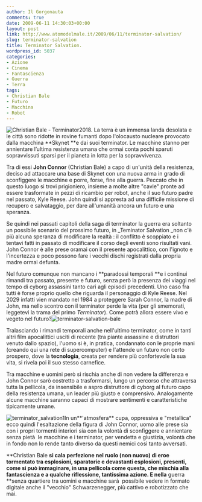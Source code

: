 ```yaml
---
author: Il Gorgonauta
comments: true
date: 2009-06-11 14:30:03+00:00
layout: post
link: http://www.atomodelmale.it/2009/06/11/terminator-salvation/
slug: terminator-salvation
title: Terminator Salvation.
wordpress_id: 5037
categories:
- Azione
- Cinema
- Fantascienza
- Guerra
- Terra
tags:
- Christian Bale
- Futuro
- Macchina
- Robot
---
```


![Christian Bale - Terminator](http://www.atomodelmale.it/wp-content/uploads/2009/06/terminator_salvation-05-300x168.jpg)2018. La terra è un immensa landa desolata e le città sono ridotte in rovine fumanti dopo l'olocausto nucleare provocato dalla macchina **Skynet **e dai suoi terminator. Le macchine stanno per annientare l’ultima resistenza umana che ormai conta pochi sparuti sopravvissuti sparsi per il pianeta in lotta per la sopravvivenza.

Tra di essi **John Connor** (Christian Bale) a capo di un'unità della resistenza, deciso ad attaccare una base di Skynet con una nuova arma in grado di sconfiggere le macchine e porre, forse, fine alla guerra. Peccato che in questo luogo si trovi prigioniero, insieme a molte altre "cavie" pronte ad essere trasformate in pezzi di ricambio per robot, anche il suo futuro padre nel passato, Kyle Reese. John quindi si appresta ad una difficile missione di recupero e salvataggio, per dare all'umanità ancora un futuro e una speranza.

Se quindi nei passati capitoli della saga di terminator la guerra era soltanto un possibile scenario del prossimo futuro, in _Teminator Salvation _non c'è più alcuna speranza di modificare la realtà : il conflitto è scoppiato e i tentavi fatti in passato di modificare il corso degli eventi sono risultati vani. John Connor è alle prese oramai con il presente apocalittico, con l'ignoto e l'incertezza e poco possono fare i vecchi dischi registrati dalla propria madre ormai defunta.

<!-- more -->


Nel futuro comunque non mancano i **paradossi temporali **e i continui rimandi tra passato, presente e futuro, senza però la presenza dei viaggi nel tempo di cyborg assassini tanto cari agli episodi precedenti. Uno caso fra tutti è forse proprio quello che riguarda il personaggio di Kyle Reese. Nel 2029 infatti vien mandato nel 1984 a proteggere Sarah Connor, la madre di John, ma nello scontro con il terminator perde la vita (per gli smemorati, leggetevi la trama del primo _Terminator_). Come potrà allora essere vivo e vegeto nel futuro?![terminator-salvation-bale](http://www.atomodelmale.it/wp-content/uploads/2009/06/terminator-salvation-bale-225x300.jpg)

Tralasciando i rimandi temporali anche nell'ultimo terminator, come in tanti altri film apocalittici usciti di recente (tra piante assassine e distruttori venuto dallo spazio), l'uomo si è, in pratica, condannato con le proprie mani (creando qui una rete di supercomputer) e l'attende un futuro non certo prospero, dove la **tecnologia**, creata per rendere più confortevole la sua vita, si rivela poi il suo stesso carnefice.

Tra macchine e uomini però si rischia anche di non vedere la differenza e John Connor sarò costretto a trasformarsi, lungo un percorso che attraversa tutta la pellicola, da insensibile e aspro distruttore di cyborg al futuro capo della resistenza umana, un leader più giusto e comprensivo. Analogamente alcune macchine saranno capaci di mostrare sentimenti e caratteristiche tipicamente umane.

![terminator_salvation1](http://www.atomodelmale.it/wp-content/uploads/2009/06/terminator_salvation1-300x168.jpg)In un**'atmosfera** cupa, oppressiva e "metallica" ecco quindi l'esaltazione della figura di John Connor, uomo alle prese sia con i propri tormenti interiori sia con la volontà di sconfiggere e annientare senza pietà  le macchine e i terminator, per vendetta e giustizia, volontà che in fondo non lo rende tanto diverso da questi nemici così tanto avversati.

**Christian Bale **si cala perfezione nel ruolo (non nuovo) di eroe tormentato tra esplosioni, sparatorie e devastanti esplosioni, presenti, come si può immaginare, in una pellicola come questa, che mischia alla fantascienza e a qualche riflessione, tantissima **azione**. E nella** guerra **senza quartiere tra uomini e macchine sarà  possibile vedere in formato digitale anche il "vecchio" Schwarzenegger, più cattivo e robotizzato che mai.
